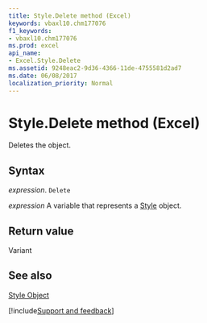 ```yaml
---
title: Style.Delete method (Excel)
keywords: vbaxl10.chm177076
f1_keywords:
- vbaxl10.chm177076
ms.prod: excel
api_name:
- Excel.Style.Delete
ms.assetid: 9248eac2-9d36-4366-11de-4755581d2ad7
ms.date: 06/08/2017
localization_priority: Normal
---
```



# Style.Delete method (Excel)

Deletes the object.


## Syntax

_expression_. `Delete`

_expression_ A variable that represents a [Style](./Excel.Style.md) object.


## Return value

Variant


## See also


[Style Object](Excel.Style.md)

[!include[Support and feedback](~/includes/feedback-boilerplate.md)]